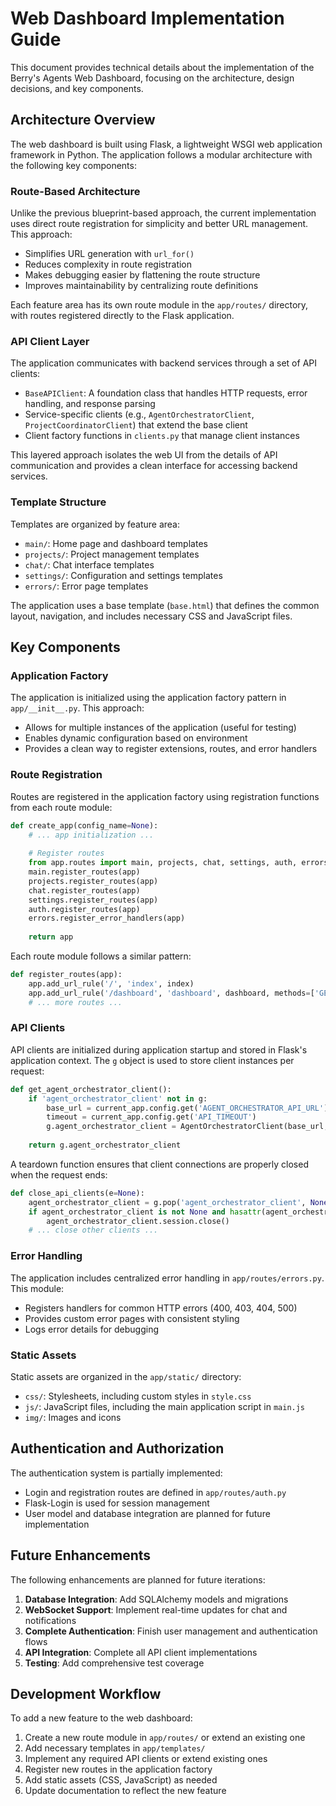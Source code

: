 # Web Dashboard Implementation Guide

This document provides technical details about the implementation of the Berry's Agents Web Dashboard, focusing on the architecture, design decisions, and key components.

## Architecture Overview

The web dashboard is built using Flask, a lightweight WSGI web application framework in Python. The application follows a modular architecture with the following key components:

### Route-Based Architecture

Unlike the previous blueprint-based approach, the current implementation uses direct route registration for simplicity and better URL management. This approach:

- Simplifies URL generation with `url_for()`
- Reduces complexity in route registration
- Makes debugging easier by flattening the route structure
- Improves maintainability by centralizing route definitions

Each feature area has its own route module in the `app/routes/` directory, with routes registered directly to the Flask application.

### API Client Layer

The application communicates with backend services through a set of API clients:

- `BaseAPIClient`: A foundation class that handles HTTP requests, error handling, and response parsing
- Service-specific clients (e.g., `AgentOrchestratorClient`, `ProjectCoordinatorClient`) that extend the base client
- Client factory functions in `clients.py` that manage client instances

This layered approach isolates the web UI from the details of API communication and provides a clean interface for accessing backend services.

### Template Structure

Templates are organized by feature area:

- `main/`: Home page and dashboard templates
- `projects/`: Project management templates
- `chat/`: Chat interface templates
- `settings/`: Configuration and settings templates
- `errors/`: Error page templates

The application uses a base template (`base.html`) that defines the common layout, navigation, and includes necessary CSS and JavaScript files.

## Key Components

### Application Factory

The application is initialized using the application factory pattern in `app/__init__.py`. This approach:

- Allows for multiple instances of the application (useful for testing)
- Enables dynamic configuration based on environment
- Provides a clean way to register extensions, routes, and error handlers

### Route Registration

Routes are registered in the application factory using registration functions from each route module:

```python
def create_app(config_name=None):
    # ... app initialization ...
    
    # Register routes
    from app.routes import main, projects, chat, settings, auth, errors
    main.register_routes(app)
    projects.register_routes(app)
    chat.register_routes(app)
    settings.register_routes(app)
    auth.register_routes(app)
    errors.register_error_handlers(app)
    
    return app
```

Each route module follows a similar pattern:

```python
def register_routes(app):
    app.add_url_rule('/', 'index', index)
    app.add_url_rule('/dashboard', 'dashboard', dashboard, methods=['GET'])
    # ... more routes ...
```

### API Clients

API clients are initialized during application startup and stored in Flask's application context. The `g` object is used to store client instances per request:

```python
def get_agent_orchestrator_client():
    if 'agent_orchestrator_client' not in g:
        base_url = current_app.config.get('AGENT_ORCHESTRATOR_API_URL')
        timeout = current_app.config.get('API_TIMEOUT')
        g.agent_orchestrator_client = AgentOrchestratorClient(base_url, timeout)
    
    return g.agent_orchestrator_client
```

A teardown function ensures that client connections are properly closed when the request ends:

```python
def close_api_clients(e=None):
    agent_orchestrator_client = g.pop('agent_orchestrator_client', None)
    if agent_orchestrator_client is not None and hasattr(agent_orchestrator_client, 'session'):
        agent_orchestrator_client.session.close()
    # ... close other clients ...
```

### Error Handling

The application includes centralized error handling in `app/routes/errors.py`. This module:

- Registers handlers for common HTTP errors (400, 403, 404, 500)
- Provides custom error pages with consistent styling
- Logs error details for debugging

### Static Assets

Static assets are organized in the `app/static/` directory:

- `css/`: Stylesheets, including custom styles in `style.css`
- `js/`: JavaScript files, including the main application script in `main.js`
- `img/`: Images and icons

## Authentication and Authorization

The authentication system is partially implemented:

- Login and registration routes are defined in `app/routes/auth.py`
- Flask-Login is used for session management
- User model and database integration are planned for future implementation

## Future Enhancements

The following enhancements are planned for future iterations:

1. **Database Integration**: Add SQLAlchemy models and migrations
2. **WebSocket Support**: Implement real-time updates for chat and notifications
3. **Complete Authentication**: Finish user management and authentication flows
4. **API Integration**: Complete all API client implementations
5. **Testing**: Add comprehensive test coverage

## Development Workflow

To add a new feature to the web dashboard:

1. Create a new route module in `app/routes/` or extend an existing one
2. Add necessary templates in `app/templates/`
3. Implement any required API clients or extend existing ones
4. Register new routes in the application factory
5. Add static assets (CSS, JavaScript) as needed
6. Update documentation to reflect the new feature
